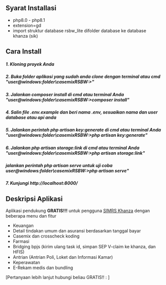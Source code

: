 ## Syarat Installasi
- php8.0 - php8.1
- extension=gd
- import struktur database rsbw_lite difolder database ke database khanza (sik)

## Cara Install

##### 1. Kloning proyek Anda
##### 2. Buka folder aplikasi yang sudah anda clone dengan terminal atau cmd "user@windows:folder\casemixRSBW:>"
##### 3. Jalankan composer install di cmd atau terminal Anda "user@windows:folder\casemixRSBW:>composer install"
##### 4. Salin file .env.example dan beri nama .env, sesuaikan nama dan user database atau api anda  
##### 5. Jalankan perintah php artisan key:generate di cmd atau terminal Anda "user@windows:folder\casemixRSBW:>php artisan key:generate"
##### 6. Jalankan php artisan storage:link di cmd atau terminal Anda "user@windows:folder\casemixRSBW:>php artisan storage:link"
##### jalankan perintah php artisan serve untuk uji coba user@windows:folder\casemixRSBW:>php artisan serve"
##### 7. Kunjungi http://localhost:8000/

## Deskripsi Aplikasi
Aplikasi pendukung <b>GRATIS!!!</b> untuk pengguna [SIMRS Khanza](https://www.yaski.or.id/) dengan beberapa menu dan fitur 
- Keuangan
- Detail tindakan umum dan asuransi berdasarkan tanggal bayar
- Casemix dan crosscheck koding
- Farmasi
- Bridging bpjs (kirim ulang task id, simpan SEP V-claim ke khanza, dan HFIS)
- Antrian (Antrian Poli, Loket dan Informasi Kamar)
- Keperawatan
- E-Rekam medis dan bundling

[Pertanyaan lebih lanjut hubungi beliau GRATIS!! :  ]
